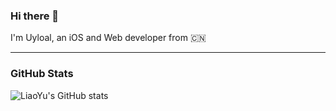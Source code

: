 ### Hi there 👋

I'm Uyloal, an iOS and Web developer from 🇨🇳

-------

### GitHub Stats

![LiaoYu's GitHub stats](https://github-readme-stats.vercel.app/api?username=uyloal&count_private=true&hide=stars)
